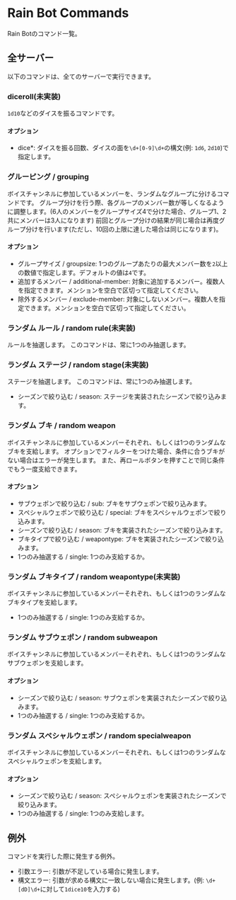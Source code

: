 # Rain Bot Commands

Rain Botのコマンド一覧。

## 全サーバー

以下のコマンドは、全てのサーバーで実行できます。

### diceroll(未実装)

`1d10`などのダイスを振るコマンドです。

#### オプション

- dice*: ダイスを振る回数、ダイスの面を`\d+[0-9]\d+`の構文(例: `1d6`, `2d10`)で指定します。

### グルーピング / grouping

ボイスチャンネルに参加しているメンバーを、ランダムなグループに分けるコマンドです。
グループ分けを行う際、各グループのメンバー数が等しくなるように調整します。(6人のメンバーをグループサイズ4で分けた場合、グループ1、2共にメンバーは3人になります)
前回とグループ分けの結果が同じ場合は再度グループ分けを行います(ただし、10回の上限に達した場合は同じになります)。

#### オプション

- グループサイズ / groupsize: 1つのグループあたりの最大メンバー数を`2`以上の数値で指定します。デフォルトの値は`4`です。
- 追加するメンバー / additional-member: 対象に追加するメンバー。複数人を指定できます。メンションを空白で区切って指定してください。
- 除外するメンバー / exclude-member: 対象にしないメンバー。複数人を指定できます。メンションを空白で区切って指定してください。

### ランダム ルール / random rule(未実装)

ルールを抽選します。
このコマンドは、常に1つのみ抽選します。

### ランダム ステージ / random stage(未実装)

ステージを抽選します。
このコマンドは、常に1つのみ抽選します。

- シーズンで絞り込む / season: ステージを実装されたシーズンで絞り込みます。

### ランダム ブキ / random weapon

ボイスチャンネルに参加しているメンバーそれぞれ、もしくは1つのランダムなブキを支給します。
オプションでフィルターをつけた場合、条件に合うブキがない場合はエラーが発生します。
また、再ロールボタンを押すことで同じ条件でもう一度支給できます。

#### オプション

- サブウェポンで絞り込む / sub: ブキをサブウェポンで絞り込みます。
- スペシャルウェポンで絞り込む / special: ブキをスペシャルウェポンで絞り込みます。
- シーズンで絞り込む / season: ブキを実装されたシーズンで絞り込みます。
- ブキタイプで絞り込む / weapontype: ブキを実装されたシーズンで絞り込みます。
- 1つのみ抽選する / single: 1つのみ支給するか。

### ランダム ブキタイプ / random weapontype(未実装)

ボイスチャンネルに参加しているメンバーそれぞれ、もしくは1つのランダムなブキタイプを支給します。

- 1つのみ抽選する / single: 1つのみ支給するか。

### ランダム サブウェポン / random subweapon

ボイスチャンネルに参加しているメンバーそれぞれ、もしくは1つのランダムなサブウェポンを支給します。

#### オプション

- シーズンで絞り込む / season: サブウェポンを実装されたシーズンで絞り込みます。
- 1つのみ抽選する / single: 1つのみ支給するか。

### ランダム スペシャルウェポン / random specialweapon

ボイスチャンネルに参加しているメンバーそれぞれ、もしくは1つのランダムなスペシャルウェポンを支給します。

#### オプション

- シーズンで絞り込む / season: スペシャルウェポンを実装されたシーズンで絞り込みます。
- 1つのみ抽選する / single: 1つのみ支給します。

## 例外

コマンドを実行した際に発生する例外。

- 引数エラー: 引数が不足している場合に発生します。
- 構文エラー: 引数が求める構文に一致しない場合に発生します。(例: `\d+[dD]\d+`に対して`1dice10`を入力する)
